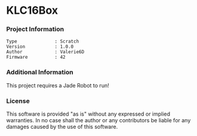 KLC16Box
================



### Project Information
```
Type              : Scratch
Version           : 1.0.0
Author            : Valerie6D
Firmware          : 42
```

### Additional Information
This project requires a Jade Robot to run!

### License
This software is provided "as is" without any expressed or implied warranties.  In no case shall the author or any contributors be liable for any damages caused by the use of this software.

